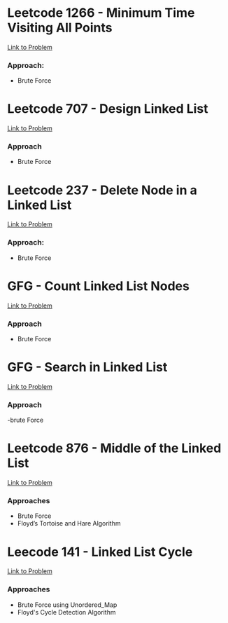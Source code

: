 # Leetcode 1266 - Minimum Time Visiting All Points  
[Link to Problem](https://leetcode.com/problems/minimum-time-visiting-all-points/)

### Approach:
- Brute Force
# Leetcode 707 - Design Linked List
[Link to Problem](https://leetcode.com/problems/design-linked-list/description/)
### Approach
- Brute Force
# Leetcode 237 - Delete Node in a Linked List
[Link to Problem](https://leetcode.com/problems/delete-node-in-a-linked-list/)
### Approach:
- Brute Force
# GFG - Count Linked List Nodes
[Link to Problem](https://www.geeksforgeeks.org/problems/count-nodes-of-linked-list/0)
### Approach
- Brute Force

# GFG - Search in Linked List
[Link to Problem](https://www.geeksforgeeks.org/problems/search-in-linked-list-1664434326/0)
### Approach
-brute Force
# Leetcode 876 - Middle of the Linked List
[Link to Problem](https://leetcode.com/problems/middle-of-the-linked-list/)
### Approaches
- Brute Force
- Floyd’s Tortoise and Hare Algorithm
# Leecode 141 - Linked List Cycle
[Link to Problem](https://leetcode.com/problems/linked-list-cycle/description/)
### Approaches
- Brute Force using Unordered_Map
- Floyd's Cycle Detection Algorithm
